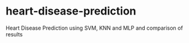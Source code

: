 # heart-disease-prediction
Heart Disease Prediction using SVM, KNN and MLP and comparison of results
